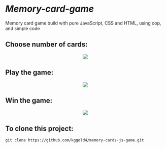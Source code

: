 # <i>Memory-card-game</i>

Memory card game build with pure JavaScript, CSS and HTML, using oop, and simple  code

## Choose number of cards:

<p align="center">
    <img src="https://github.com/kggold4/memory-cards-js-game/blob/main/images/gif1.gif">
</p>

## Play the game:

<p align="center">
    <img src="https://github.com/kggold4/memory-cards-js-game/blob/main/images/gif2.gif">
</p>

## Win the game:

<p align="center">
    <img src="https://github.com/kggold4/memory-cards-js-game/blob/main/images/gif3.gif">
</p>

## To clone this project:

```
git clone https://github.com/kggold4/memory-cards-js-game.git
```

